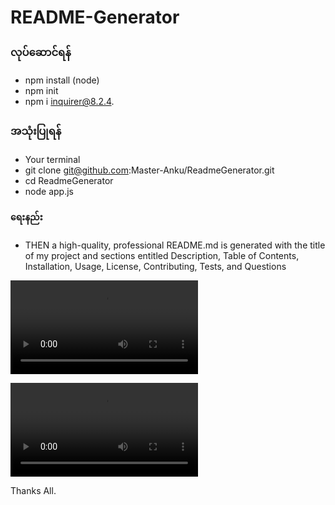 # README-Generator

### လုပ်ဆောင်ရန် 
* npm install (node)
* npm init 
* npm i inquirer@8.2.4.

### အသုံးပြုရန် 
* Your terminal 
* git clone git@github.com:Master-Anku/ReadmeGenerator.git
* cd ReadmeGenerator
* node app.js

#### ရေးနည်း 
* THEN a high-quality, professional README.md is generated with the title of my project and sections entitled Description, Table of Contents, Installation, Usage, License, Contributing, Tests, and Questions



<video controls src="Node Readme.mp4" title="Title"></video>

<video controls src="Video/Node Readme.mp4" title="Title">video</video>


Thanks All.